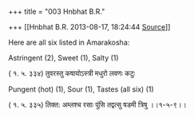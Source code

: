+++
title = "003 Hnbhat B.R."

+++
[[Hnbhat B.R.	2013-08-17, 18:24:44 [Source](https://groups.google.com/g/samskrita/c/QzYgHC5dGU4)]]



Here are all six listed in Amarakosha:



Astringent (2), Sweet (1), Salty (1)

( १. ५. ३३४) तुवरस्तु कषायोऽस्त्री मधुरो लवणः कटुः

Pungent (hot) (1), Sour (1), Tastes (all six) (1)

( १. ५. ३३५) तिक्त: अम्लश्च रसाः पुंसि तद्वत्सु षडमी त्रिषु ।।१-५-९।।

  

  


